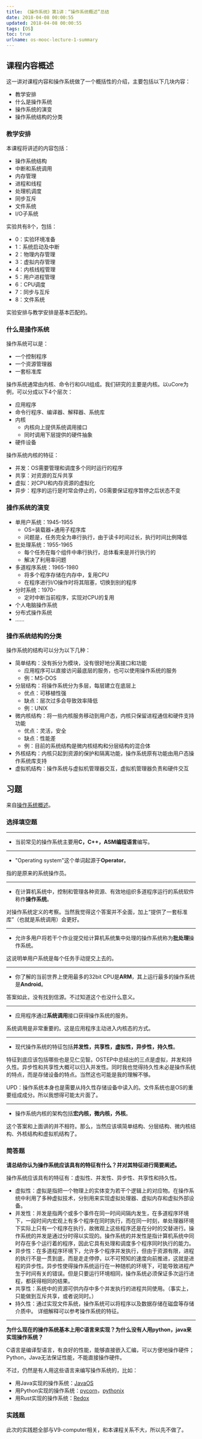 ```yaml
---
title: 《操作系统》第1讲：“操作系统概述”总结
date: 2018-04-08 00:00:55
updated: 2018-04-08 00:00:55
tags: [OS]
toc: true
urlname: os-mooc-lecture-1-summary
---
```


## 课程内容概述

这一讲对课程内容和操作系统做了一个概括性的介绍，主要包括以下几块内容：
* 教学安排
* 什么是操作系统
* 操作系统的演变
* 操作系统结构的分类

### 教学安排
本课程将讲述的内容包括：
* 操作系统结构
* 中断和系统调用
* 内存管理
* 进程和线程
* 处理机调度
* 同步互斥
* 文件系统
* I/O子系统

实验共有8个，包括：
* 0：实验环境准备
* 1：系统启动及中断
* 2：物理内存管理
* 3：虚拟内存管理
* 4：内核线程管理
* 5：用户进程管理
* 6：CPU调度
* 7：同步与互斥
* 8：文件系统

实验安排与教学安排是基本匹配的。

### 什么是操作系统
操作系统可以是：
* 一个控制程序
* 一个资源管理器
* 一套标准库

操作系统通常由内核、命令行和GUI组成。我们研究的主要是内核。以uCore为例，可以分成以下4个层次：
* 应用程序
* 命令行程序、编译器、解释器、系统库
* 内核
  * 内核向上提供系统调用接口
  * 同时调用下层提供的硬件抽象
* 硬件设备

操作系统内核的特征：
* 并发：OS需要管理和调度多个同时运行的程序
* 共享：对资源的互斥共享
* 虚拟：对CPU和内存资源的虚拟化
* 异步：程序的运行是时常会停止的，OS需要保证程序暂停之后状态不变

### 操作系统的演变
* 单用户系统：1945-1955
  * OS=装载器+通用子程序库
  * 问题是，任务完全为串行执行，由于读卡时间过长，执行时间比例降低
* 批处理系统：1955-1965
  * 每个任务在每个组件中串行执行，总体看来是并行执行的
  * 解决了利用率问题
* 多道程序系统：1965-1980
  * 将多个程序存储在内存中，复用CPU
  * 在程序进行I/O操作时将其阻塞，切换到别的程序
* 分时系统：1970-
  * 定时中断当前程序，实现对CPU的复用
* 个人电脑操作系统
* 分布式操作系统
* ……

### 操作系统结构的分类
操作系统的结构可以分为以下几种：
* 简单结构：没有拆分为模块，没有很好地分离接口和功能
  * 应用程序可以直接访问最底层的服务，也可以使用操作系统的服务
  * 例：MS-DOS
* 分层结构：将操作系统分为多层，每层建立在底层上
  * 优点：可移植性强
  * 缺点：层次过多会导致效率降低
  * 例：UNIX
* 微内核结构：将一些内核服务移动到用户态，内核只保留进程通信和硬件支持功能
  * 优点：灵活，安全
  * 缺点：性能差
  * 例：目前的系统结构是微内核结构和分层结构的混合体
* 外核结构：内核只起到资源的保护和隔离功能，操作系统原有功能由用户态操作系统库支持
* 虚拟机结构：操作系统与虚拟机管理器交互，虚拟机管理器负责和硬件交互

## 习题

来自[操作系统概述](https://github.com/chyyuu/os_course_exercises/blob/2018spring/all/01-2-spoc-discussion.md)。

### 选择填空题

---
* 当前常见的操作系统主要用**C，C++，ASM编程语言**编写。

---
* "Operating system"这个单词起源于**Operator**。

指的是原来的系统操作员。

---
* 在计算机系统中，控制和管理各种资源、有效地组织多道程序运行的系统软件称作**操作系统**。

对操作系统定义的考察。当然我觉得这个答案并不全面，加上“提供了一套标准库”（也就是系统调用）会更好。

---
* 允许多用户将若干个作业提交给计算机系统集中处理的操作系统称为**批处理**操作系统。

这说明单用户系统是每个任务手动提交上去的。

---
* 你了解的当前世界上使用最多的32bit CPU是**ARM**，其上运行最多的操作系统是**Android**。

答案如此，没有找到信源。不过知道这个也没什么意义。

---
* 应用程序通过**系统调用**接口获得操作系统的服务。

系统调用是非常重要的。这是应用程序主动进入内核态的方式。

---
* 现代操作系统的特征包括**并发性，共享性，虚拟性，异步性，持久性**。

特征到底应该包括哪些也是见仁见智。OSTEP中总结出的三点是虚拟，并发和持久性。异步性和共享性大概可以归入并发性。同时我也觉得持久性未必是操作系统的特点，而是存储设备的特点。当然这也可能是我的理解不够。

UPD：操作系统本身也是需要从持久性存储设备中读入的。文件系统也是OS的重要组成成分。所以我想得可能太片面了。

---
* 操作系统内核的架构包括**宏内核，微内核，外核**。

这个答案和上面讲的并不相符。那么，当然应该填简单结构、分层结构、微内核结构、外核结构和虚拟机结构了。

### 简答题
**请总结你认为操作系统应该具有的特征有什么？并对其特征进行简要阐述。**

操作系统应该具有的特征有：虚拟性、并发性、异步性、共享性和持久性。

* 虚拟性：虚拟是指把一个物理上的实体变为若干个逻辑上的对应物。在操作系统中利用了多种虚拟技术，分别用来实现虚拟处理器、虚拟内存和虚拟外部设备。
* 并发性：并发是指两个或多个事件在同一时间间隔内发生，在多道程序环境下，一段时间内宏观上有多个程序在同时执行，而在同一时刻，单处理器环境下实际上只有一个程序在执行，故微观上这些程序还是在分时的交替进行。操作系统的并发是通过分时得以实现的。操作系统的并发性是指计算机系统中同时存在多个运行着的程序，因此它具有处理和调度多个程序同时执行的能力。
* 异步性：在多道程序环境下，允许多个程序并发执行，但由于资源有限，进程的执行不是一贯到底，而是走走停停，以不可预知的速度向前推进，这就是进程的异步性。异步性使得操作系统运行在一种随机的环境下，可能导致进程产生于时间有关的错误。但是只要运行环境相同，操作系统必须保证多次运行进程，都获得相同的结果。
* 共享性：系统中的资源可供内存中多个并发执行的进程共同使用。（事实上，只能做到互斥共享，或者说同时。）
* 持久性：通过实现文件系统，操作系统可以将程序以及数据存储在磁盘等存储介质中。 详细解释可以参考操作系统的特征。

---

**为什么现在的操作系统基本上用C语言来实现？为什么没有人用python，java来实现操作系统？**

C语言是编译型语言，有良好的性能，能够直接嵌入汇编，可以方便地操作硬件；Python，Java无法保证性能，不能直接操作硬件。

不过，仍然是有人用这些语言来编写操作系统的，比如：
* 用Java实现的操作系统：[JavaOS](https://en.wikipedia.org/wiki/JavaOS)
* 用Python实现的操作系统：[pycorn](https://github.com/tornewuff/pycorn)，[pythonix](https://github.com/wfxpanisa/pythonix)
* 用Rust实现的操作系统：[Redox](https://www.redox-os.org/)

### 实践题
此次的实践题全部与V9-computer相关，和本课程关系不大，所以先不做了。
